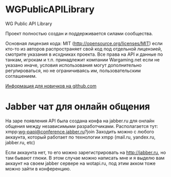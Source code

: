 WGPublicAPILibrary
==================

WG Public API Library

Проект полностью создан и поддерживается силами сообщества. 

Основная лицензия кода: MIT (http://opensource.org/licenses/MIT) если кто-то из авторов распространяет свой код под отдельной лицензией, смотрите указания в исхдниках проекта. Все права на API и данные по танкам, игрокам и т.п. принадлежит компании Wargaming.net если не указано иначе, условия использования могут дополнительно регулироваться, но не ограничиваясь им, пользовательским соглашением.

[Информация для новичков на github.com](https://github.com/OpenWGPAPI/WGPublicAPILibrary/wiki/%D0%9A%D0%B0%D0%BA-%D0%B4%D0%BE%D0%B1%D0%B0%D0%B2%D0%BB%D1%8F%D1%82%D1%8C-%D0%B2-%D0%BF%D1%80%D0%BE%D0%B5%D0%BA%D1%82-WGPublicAPILibrary-%D1%81%D0%B2%D0%BE%D0%B9-%D0%BA%D0%BE%D0%B4.-%D0%94%D0%BB%D1%8F-%D0%BD%D0%BE%D0%B2%D0%B8%D1%87%D0%BA%D0%BE%D0%B2-%D0%BD%D0%B0-github.)

Jabber чат для онлайн общения
=====================

На заре появления API была создана конфа на jabber.ru для онлайн общения между независимыми разработчиками.
Располагается тут: xmpp:wg-papi@conference.jabber.ru?join
Заходить можно c любого аккаунта, который работает по технологии xmpp (mail.ru, yandex.ru, jabber.ru, etc)

Если аккаунта нет, то его можно зарегистрировать на http://jabber.ru, но там бывают глюки. В этом случае можно написать мне и я выделю вам аккаунт на своем jabber сервере на wotapi.ru, под этим акком тоже можно зайти в конференцию.
